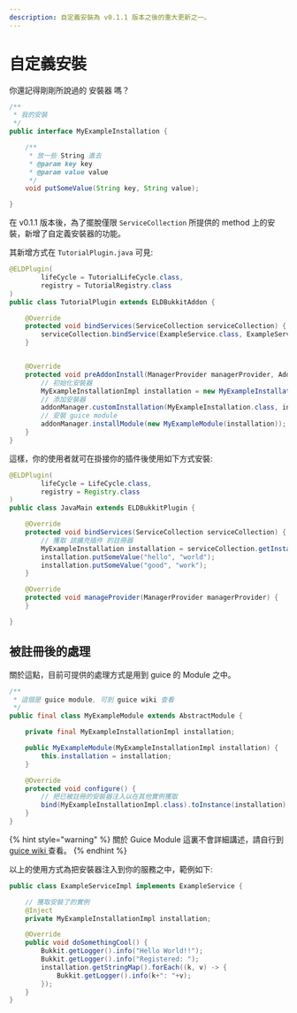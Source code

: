 ```yaml
---
description: 自定義安裝為 v0.1.1 版本之後的重大更新之一。
---
```


# 自定義安裝

你還記得剛剛所說過的 安裝器 嗎？

```java
/**
 * 我的安裝
 */
public interface MyExampleInstallation {

    /**
     * 放一些 String 進去
     * @param key key
     * @param value value
     */
    void putSomeValue(String key, String value);

}
```

在 v0.1.1 版本後，為了擺脫僅限 `ServiceCollection` 所提供的 method 上的安裝，新增了自定義安裝器的功能。

其新增方式在 `TutorialPlugin.java` 可見:

```java
@ELDPlugin(
        lifeCycle = TutorialLifeCycle.class,
        registry = TutorialRegistry.class
)
public class TutorialPlugin extends ELDBukkitAddon {

    @Override
    protected void bindServices(ServiceCollection serviceCollection) {
        serviceCollection.bindService(ExampleService.class, ExampleServiceImpl.class);
    }


    @Override
    protected void preAddonInstall(ManagerProvider managerProvider, AddonManager addonManager) {
        // 初始化安裝器
        MyExampleInstallationImpl installation = new MyExampleInstallationImpl();
        // 添加安裝器
        addonManager.customInstallation(MyExampleInstallation.class, installation);
        // 安裝 guice module
        addonManager.installModule(new MyExampleModule(installation));
    }
}
```

&#x20;這樣，你的使用者就可在掛接你的插件後使用如下方式安裝:

```java
@ELDPlugin(
        lifeCycle = LifeCycle.class,
        registry = Registry.class
)
public class JavaMain extends ELDBukkitPlugin {

    @Override
    protected void bindServices(ServiceCollection serviceCollection) {
        // 獲取 該擴充插件 的註冊器
        MyExampleInstallation installation = serviceCollection.getInstallation(MyExampleInstallation.class);
        installation.putSomeValue("hello", "world");
        installation.putSomeValue("good", "work");
    }

    @Override
    protected void manageProvider(ManagerProvider managerProvider) {
    }

}
```

## 被註冊後的處理

關於這點，目前可提供的處理方式是用到 guice 的 Module 之中。

```java
/**
 * 這個是 guice module, 可到 guice wiki 查看
 */
public final class MyExampleModule extends AbstractModule {

    private final MyExampleInstallationImpl installation;

    public MyExampleModule(MyExampleInstallationImpl installation) {
        this.installation = installation;
    }

    @Override
    protected void configure() {
        // 把已被註冊的安裝器注入以在其他實例獲取
        bind(MyExampleInstallationImpl.class).toInstance(installation);
    }
}
```

{% hint style="warning" %}
關於 Guice Module 這裏不會詳細講述，請自行到 [guice wiki ](https://github.com/google/guice/wiki)查看。
{% endhint %}

以上的使用方式為把安裝器注入到你的服務之中，範例如下:

```java
public class ExampleServiceImpl implements ExampleService {

    // 獲取安裝了的實例
    @Inject
    private MyExampleInstallationImpl installation;

    @Override
    public void doSomethingCool() {
        Bukkit.getLogger().info("Hello World!!");
        Bukkit.getLogger().info("Registered: ");
        installation.getStringMap().forEach((k, v) -> {
            Bukkit.getLogger().info(k+": "+v);
        });
    }
}
```


